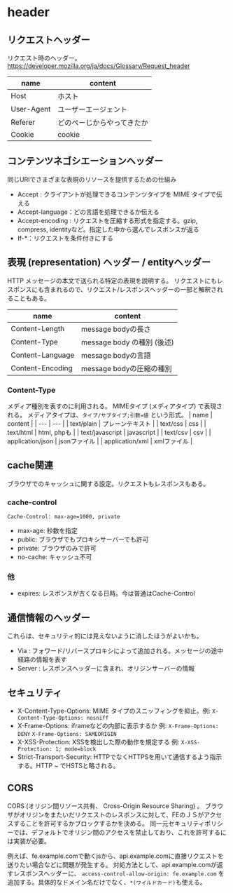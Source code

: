 # header

## リクエストヘッダー
リクエスト時のヘッダー。
https://developer.mozilla.org/ja/docs/Glossary/Request_header

| name | content | 
| --- | --- |
| Host | ホスト |
| User-Agent | ユーザーエージェント |
| Referer | どのぺーじからやってきたか |
| Cookie | cookie |

## コンテンツネゴシエーションヘッダー
同じURIでさまざまな表現のリソースを提供するための仕組み

- Accept : クライアントが処理できるコンテンツタイプを MIME タイプで伝える
- Accept-language：どの言語を処理できるか伝える
- Accept-encoding : リクエストを圧縮する形式を指定する。gzip, compress, identityなど。指定した中から選んでレスポンスが返る
- If-*：リクエストを条件付きにする

## 表現 (representation) ヘッダー / entityヘッダー
HTTP メッセージの本文で送られる特定の表現を説明する。
リクエストにもレスポンスにも含まれるので、リクエスト/レスポンスヘッダーの一部と解釈されることもある。

| name | content | 
| --- | --- |
| Content-Length | message bodyの長さ |
| Content-Type | message body の種別 (後述) |
| Content-Language | message bodyの言語 |
| Content-Encoding | message bodyの圧縮の種別 |

### Content-Type
メディア種別を表すのに利用される。
MIMEタイプ (メディアタイプ) で表現される。
メディアタイプは、`タイプ/サブタイプ;引数=値` という形式。
| name | content | 
| --- | --- |
| text/plain | プレーンテキスト |
| text/css | css |
| text/html | html, phpも | 
| text/javascript | javascript |
| text/csv | csv |
| application/json | jsonファイル |
| application/xml | xmlファイル |

## cache関連
ブラウザでのキャッシュに関する設定。リクエストもレスポンスもある。

### cache-control
`Cache-Control: max-age=1000, private`
- max-age: 秒数を指定
- public: ブラウザでもプロキシサーバーでも許可
- private: ブラウザのみで許可 
- no-cache: キャッシュ不可

### 他
- expires: レスポンスが古くなる日時。今は普通はCache-Control

## 通信情報のヘッダー
これらは、セキュリティ的には見えないように消したほうがよいかも。
- Via : フォワード/リバースプロキシによって追加される。メッセージの途中経路の情報を表す
- Server : レスポンスヘッダーに含まれ、オリジンサーバーの情報

## セキュリティ
- X-Content-Type-Options: MIME タイプのスニッフィングを抑止。例: `X-Content-Type-Options: nosniff`
- X-Frame-Options: iframeなどの内部に表示するか 例: `X-Frame-Options: DENY` `X-Frame-Options: SAMEORIGIN`
- X-XSS-Protection: XSSを検出した際の動作を規定する 例: `X-XSS-Protection: 1; mode=block`
- Strict-Transport-Security: HTTPでなくHTTPSを用いて通信するよう指示する。HTTP ~ でHSTSと略される。

## CORS
CORS (オリジン間リソース共有、 Cross-Origin Resource Sharing) 。
ブラウザがオリジンをまたいだリクエストのレスポンスに対して、FEのＪＳがアクセスすることを許可するかブロックするかを決める。
同一元セキュリティポリシーでは、デフォルトでオリジン間のアクセスを禁止しており、これを許可するには実装が必要。

例えば、fe.example.comで動くjsから、api.example.comに直接リクエストを送りたい場合などに問題が発生する。
対処方法として、api.example.comが返すレスポンスヘッダーに、
`access-control-allow-origin: fe.example.com` を追加する。具体的なドメイン名だけでなく、`*(ワイルドカード)`も使える。



